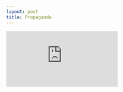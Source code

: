 ```yaml
---
layout: post
title: Propaganda
---
```


<div class="post-content">
<iframe src="http://www.youtube.com/embed/6NMr2VrhmFI?feature=player_embedded" frameborder="0" allowfullscreen=""></iframe>
</div>
